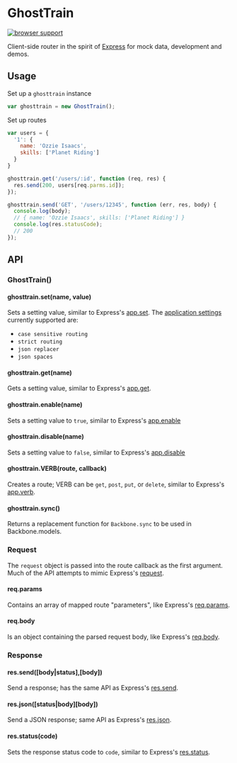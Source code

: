 # GhostTrain

[![browser support](https://ci.testling.com/jsantell/GhostTrain.png)](https://ci.testling.com/jsantell/GhostTrain)

Client-side router in the spirit of [Express](http://expressjs.com) for mock data, development and demos.

## Usage

Set up a `ghosttrain` instance

```javascript
var ghosttrain = new GhostTrain();
```

Set up routes

```javascript
var users = {
  '1': {
    name: 'Ozzie Isaacs',
    skills: ['Planet Riding']
  }
}

ghosttrain.get('/users/:id', function (req, res) {
  res.send(200, users[req.parms.id]);
});
```

```javascript
ghosttrain.send('GET', '/users/12345', function (err, res, body) {
  console.log(body);
  // { name: 'Ozzie Isaacs', skills: ['Planet Riding'] }
  console.log(res.statusCode);
  // 200
});
```

## API

### GhostTrain()

#### ghosttrain.set(name, value)

Sets a setting value, similar to Express's [app.set](http://expressjs.com/api.html#app.set). The [application settings](http://expressjs.com/api.html#app-settings) currently supported are:

* `case sensitive routing`
* `strict routing`
* `json replacer`
* `json spaces`

#### ghosttrain.get(name)

Gets a setting value, similar to Express's [app.get](http://expressjs.com/api.html#app.get).

#### ghosttrain.enable(name)

Sets a setting value to `true`, similar to Express's [app.enable](http://expressjs.com/api.html#app.enable)

#### ghosttrain.disable(name)

Sets a setting value to `false`, similar to Express's [app.disable](http://expressjs.com/api.html#app.disable)

#### ghosttrain.VERB(route, callback)

Creates a route; VERB can be `get`, `post`, `put`, or `delete`, similar to Express's [app.verb](http://expressjs.com/api.html#app.VERB).

#### ghosttrain.sync()

Returns a replacement function for `Backbone.sync` to be used in Backbone.models.

### Request

The `request` object is passed into the route callback as the first argument. Much of the API attempts to mimic Express's [request](http://expressjs.com/api.html#request).

#### req.params

Contains an array of mapped route "parameters", like Express's [req.params](http://expressjs.com/api.html#req.params).

#### req.body

Is an object containing the parsed request body, like Express's [req.body](http://expressjs.com/api.html#req.body).

### Response

#### res.send([body|status],[body])

Send a response; has the same API as Express's [res.send](http://expressjs.com/api.html#res.send).

#### res.json([status|body][body])

Send a JSON response; same API as Express's [res.json](http://expressjs.com/api.html#res.json).

#### res.status(code)

Sets the response status code to `code`, similar to Express's [res.status](http://expressjs.com/api.html#res.status).
